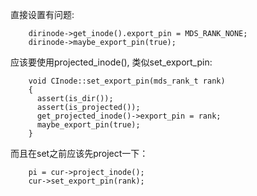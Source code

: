  直接设置有问题:
 
        dirinode->get_inode().export_pin = MDS_RANK_NONE;
        dirinode->maybe_export_pin(true);
        
应该要使用projected_inode(), 类似set_export_pin:

        void CInode::set_export_pin(mds_rank_t rank)
        {
          assert(is_dir());
          assert(is_projected());
          get_projected_inode()->export_pin = rank;
          maybe_export_pin(true);
        }
        
 而且在set之前应该先project一下：
 
        pi = cur->project_inode();
        cur->set_export_pin(rank); 
